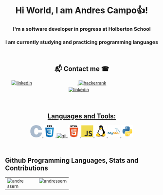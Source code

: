 
<h1 align="center">Hi World, I am Andres Campo👍!</h1>
   <h3 align="center">I'm a software developer in progress at Holberton School</h4>
   <h3 align="center">I am currently studying and practicing programming languages</h4>

<br/>

<h2 align="center">📬 Contact me ☎</h2>
  <p align="center">
      <a href="https://www.linkedin.com/in/campoandres98/" target="_blank">
      <img src=https://img.shields.io/badge/linkedin-%231E77B5.svg?&style=for-the-badge&logo=linkedin&logoColor=white alt=linkedin style="margin-bottom: 5px; margin-right: 150px;" />
      <a href="https://www.hackerrank.com/campoandres98" target="_blank">
      <img src=https://img.shields.io/badge/hackerrank-%23292929.svg?&style=for-the-badge&logo=hackerrank&logoColor=green alt=hackerrank style="margin-bottom:5px; margin-right: 150px;"/>
      <a href="https://twitter.com/CampoAndres98" target="_blank">
      <img src=https://img.shields.io/badge/twitter-%231E77B5.svg?&style=for-the-badge&logo=twitter&logoColor=red alt=linkedin style="margin-bottom: 5px; margin-right: 20px;" />

         
  </p>

<br/>  

<h2 align="center">Languages and Tools:</h2>
<p align="center"> <a href="https://www.cprogramming.com/" target="_blank"> <img src="https://raw.githubusercontent.com/devicons/devicon/master/icons/c/c-original.svg" alt="c" width="40" height="40"/> </a> <a href="https://www.w3schools.com/css/" target="_blank"> <img src="https://raw.githubusercontent.com/devicons/devicon/master/icons/css3/css3-original-wordmark.svg" alt="css3" width="40" height="40"/> </a> <a href="https://git-scm.com/" target="_blank"> <img src="https://www.vectorlogo.zone/logos/git-scm/git-scm-icon.svg" alt="git" width="40" height="40"/> </a> <a href="https://www.w3.org/html/" target="_blank"> <img src="https://raw.githubusercontent.com/devicons/devicon/master/icons/html5/html5-original-wordmark.svg" alt="html5" width="40" height="40"/> </a> <a href="https://developer.mozilla.org/en-US/docs/Web/JavaScript" target="_blank"> <img src="https://raw.githubusercontent.com/devicons/devicon/master/icons/javascript/javascript-original.svg" alt="javascript" width="40" height="40"/> </a> <a href="https://www.linux.org/" target="_blank"> <img src="https://raw.githubusercontent.com/devicons/devicon/master/icons/linux/linux-original.svg" alt="linux" width="40" height="40"/> </a> <a href="https://www.mysql.com/" target="_blank"> <img src="https://raw.githubusercontent.com/devicons/devicon/master/icons/mysql/mysql-original-wordmark.svg" alt="mysql" width="40" height="40"/> </a> <a href="https://www.python.org" target="_blank"> <img src="https://raw.githubusercontent.com/devicons/devicon/master/icons/python/python-original.svg" alt="python" width="40" height="40"/> </a> </p>

<br/>  

<h2 aling="center"> Github Programming Languages, Stats and Contributions </h2> 

  <table><tr><td valign="top" width="50%">

  <img align="left" src="https://github-readme-stats.vercel.app/api/top-langs/?username=AndresSern&layout=compact&hide_border=true&count_private=true&langs_count=20" style="max-width:60%;" alt="andressern" />

  </td><td valign="top" width="50%">

  <img align="right" src="https://github-readme-stats.vercel.app/api?username=andressern&show_icons=true&locale=en" alt="andressern" />
 
 </td></tr></table>  

<br/> 
